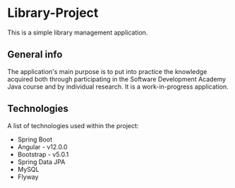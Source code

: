 # Library-Project
This is a simple library management application.
## General info
The application's main purpose is to put into practice the knowledge acquired both through participating in the Software Development Academy Java course and by individual research.
It is a work-in-progress application.
## Technologies
A list of technologies used within the project:
* Spring Boot
* Angular - v12.0.0
* Bootstrap - v5.0.1
* Spring Data JPA
* MySQL
* Flyway
